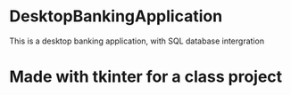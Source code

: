 # DesktopBankingApplication
 This is a desktop banking application, with SQL database intergration
 # Made with tkinter for a class project
